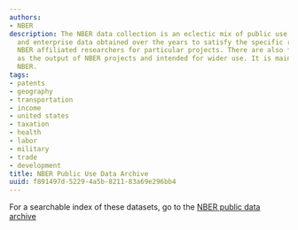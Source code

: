 ```yaml
---
authors:
- NBER
description: The NBER data collection is an eclectic mix of public use economic, demographic,
  and enterprise data obtained over the years to satisfy the specific requests of
  NBER affiliated researchers for particular projects. There are also files created
  as the output of NBER projects and intended for wider use. It is maintained by the
  NBER.
tags:
- patents
- geography
- transportation
- income
- united states
- taxation
- health
- labor
- military
- trade
- development
title: NBER Public Use Data Archive
uuid: f891497d-5229-4a5b-8211-83a69e296bb4
---
```


For a searchable index of these datasets, go to the [NBER public data archive](https://www.nber.org/research/data?page=1&perPage=100)